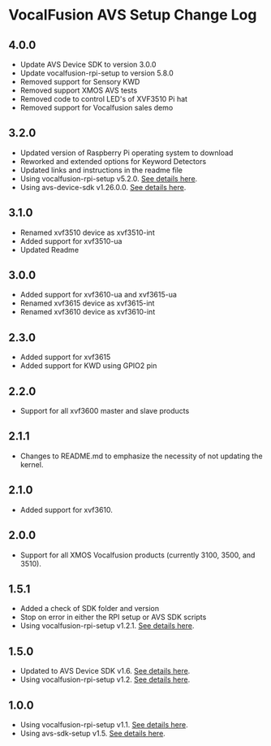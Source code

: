 # VocalFusion AVS Setup Change Log

## 4.0.0

  * Update AVS Device SDK to version 3.0.0
  * Update vocalfusion-rpi-setup to version 5.8.0
  * Removed support for Sensory KWD
  * Removed support XMOS AVS tests
  * Removed code to control LED's of XVF3510 Pi hat
  * Removed support for Vocalfusion sales demo

## 3.2.0

  * Updated version of Raspberry Pi operating system to download
  * Reworked and extended options for Keyword Detectors
  * Updated links and instructions in the readme file
  * Using vocalfusion-rpi-setup v5.2.0. [See details here](https://github.com/xmos/vocalfusion-rpi-setup/blob/release/v5.2.0/CHANGELOG.md).
  * Using avs-device-sdk v1.26.0.0. [See details here](https://github.com/xmos/avs-device-sdk/blob/xmos_v1.26.0.0/CHANGELOG.md).

## 3.1.0

  * Renamed xvf3510 device as xvf3510-int
  * Added support for xvf3510-ua
  * Updated Readme

## 3.0.0

  * Added support for xvf3610-ua and xvf3615-ua
  * Renamed xvf3615 device as xvf3615-int
  * Renamed xvf3610 device as xvf3610-int

## 2.3.0

  * Added support for xvf3615
  * Added support for KWD using GPIO2 pin

## 2.2.0

  * Support for all xvf3600 master and slave products

## 2.1.1

  * Changes to README.md to emphasize the necessity of not updating the kernel.

## 2.1.0

  * Added support for xvf3610.

## 2.0.0

  * Support for all XMOS Vocalfusion products (currently 3100, 3500, and 3510).

## 1.5.1

  * Added a check of SDK folder and version
  * Stop on error in either the RPI setup or AVS SDK scripts
  * Using vocalfusion-rpi-setup v1.2.1. [See details here](https://github.com/xmos/vocalfusion-rpi-setup/blob/v1.2.1/CHANGELOG.md).

## 1.5.0

  * Updated to AVS Device SDK v1.6. [See details here](https://github.com/xmos/avs-device-sdk/blob/xmos_v1.6/CHANGELOG.md).
  * Using vocalfusion-rpi-setup v1.2. [See details here](https://github.com/xmos/vocalfusion-rpi-setup/blob/v1.2/CHANGELOG.md).

## 1.0.0

  * Using vocalfusion-rpi-setup v1.1. [See details here](https://github.com/xmos/vocalfusion-rpi-setup/blob/v1.1/CHANGELOG.md).
  * Using avs-sdk-setup v1.5. [See details here](https://github.com/xmos/avs-sdk-setup/blob/v1.5/CHANGELOG.md).
